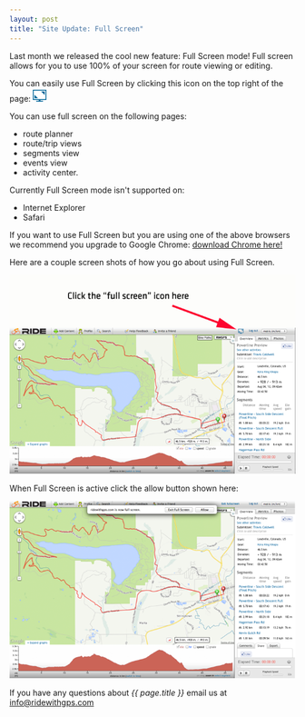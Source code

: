 ```yaml
---
layout: post
title: "Site Update: Full Screen"
---
```

Last month we released the cool new feature: Full Screen mode! Full screen allows for you to use 100% of your screen for route viewing or editing. 

You can easily use Full Screen by clicking this icon on the top right of the page: <img src="/images/post_images/fullscreen_icon.png">

You can use full screen on the following pages: 

- route planner
- route/trip views
- segments view
- events view
- activity center.

Currently Full Screen mode isn't supported on:

- Internet Explorer
- Safari

If you want to use Full Screen but you are using one of the above browsers we recommend you upgrade to Google Chrome: <a href="https://www.google.com/intl/en/chrome/browser/">download Chrome here!</a>

Here are a couple screen shots of how you go about using Full Screen.

<img class="postimage" src="/images/post_images/fullscreen.png">

When Full Screen is active click the allow button shown here: 

<img class="postimage" src="/images/post_images/fullscreen_allow.png">



If you have any questions about *{{ page.title }}* email us at <a href="mailto:info@ridewithgps.com">info@ridewithgps.com</a>

